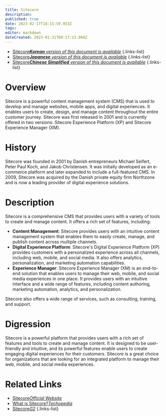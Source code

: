 ```yaml
---
title: Sitecore
description: 
published: true
date: 2023-02-17T18:15:59.953Z
tags: 
editor: markdown
dateCreated: 2023-01-31T00:17:23.004Z
---
```


- [Sitecore***Korean** version of this document is available*](/ko/Knowledge-base/Dictionary/sitecore)
{.links-list}
- [Sitecore***Japanese** version of this document is available*](/ja/Knowledge-base/Dictionary/sitecore)
{.links-list}
- [Sitecore***Chinese Simplified** version of this document is available*](/zh/Knowledge-base/Dictionary/sitecore)
{.links-list}

    
# Overview
Sitecore is a powerful content management system (CMS) that is used to develop and manage websites, mobile apps, and digital experiences. It enables users to create, design, and manage content throughout the entire customer journey. Sitecore was first released in 2001 and is currently offered in two versions: Sitecore Experience Platform (XP) and Sitecore Experience Manager (XM).

# History
Sitecore was founded in 2001 by Danish entrepreneurs Michael Seifert, Peter Paul Koch, and Jakob Christensen. It was initially developed as an e-commerce platform and later expanded to include a full-featured CMS. In 2009, Sitecore was acquired by the Danish private equity firm Northzone and is now a leading provider of digital experience solutions.

# Description
Sitecore is a comprehensive CMS that provides users with a variety of tools to create and manage content. It offers a rich set of features, including:

- **Content Management**: Sitecore provides users with an intuitive content management system that enables them to easily create, manage, and publish content across multiple channels. 
- **Digital Experience Platform**: Sitecore's Digital Experience Platform (XP) provides customers with a personalized experience across all channels, including web, mobile, and social media. It also offers analytics, personalization, and marketing automation capabilities. 
- **Experience Manager**: Sitecore Experience Manager (XM) is an end-to-end solution that enables users to manage their web, mobile, and social media experiences in one place. It provides users with an intuitive interface and a wide range of features, including content authoring, marketing automation, analytics, and personalization. 

Sitecore also offers a wide range of services, such as consulting, training, and support.

# Digression
Sitecore is a powerful platform that provides users with a rich set of features and tools to create and manage content. It is designed to be user-friendly and intuitive, and its powerful features enable users to create engaging digital experiences for their customers. Sitecore is a great choice for organizations that are looking for an integrated platform to manage their web, mobile, and social media experiences.

# Related Links
- [Sitecore*Official Website*](https://www.sitecore.com/)
- [What is Sitecore?*Techopedia*](https://www.techopedia.com/definition/30985/sitecore)
- [Sitecore*G2*](https://www.g2.com/products/sitecore/reviews)
{.links-list}